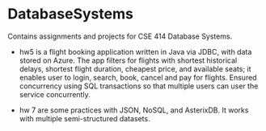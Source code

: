 # DatabaseSystems

Contains assignments and projects for CSE 414 Database Systems. 

- hw5 is a flight booking application written in Java via JDBC, with data stored on Azure. The app filters for flights with shortest historical delays, shortest flight duration, cheapest price, and available seats; it enables user to login, search, book, cancel and pay for flights. Ensured concurrency using SQL transactions so that multiple users can user the service concurrently. 

- hw 7 are some practices with JSON, NoSQL, and AsterixDB. It works with multiple semi-structured datasets.